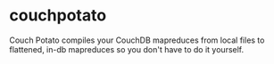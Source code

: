 couchpotato
===========

Couch Potato compiles your CouchDB mapreduces from local files to flattened, in-db mapreduces so you don't have to do it yourself.
